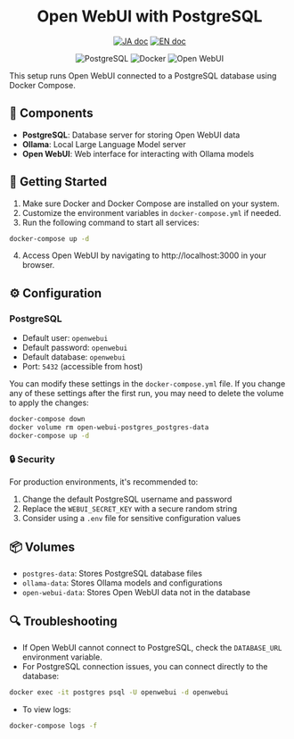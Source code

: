<h1 align="center">Open WebUI with PostgreSQL</h1>

<p align="center">
<a href="README_JP.md"><img src="https://img.shields.io/badge/ドキュメント-日本語-white.svg" alt="JA doc"/></a>
<a href="README.md"><img src="https://img.shields.io/badge/english-document-white.svg" alt="EN doc"></a>
</p>

<p align="center">
<img src="https://img.shields.io/badge/PostgreSQL-316192?style=for-the-badge&logo=postgresql&logoColor=white" alt="PostgreSQL"/>
<img src="https://img.shields.io/badge/Docker-2496ED?style=for-the-badge&logo=docker&logoColor=white" alt="Docker"/>
<img src="https://img.shields.io/badge/OpenWebUI-FF6B6B?style=for-the-badge&logo=html5&logoColor=white" alt="Open WebUI"/>
</p>

This setup runs Open WebUI connected to a PostgreSQL database using Docker Compose.

## 🔧 Components

- **PostgreSQL**: Database server for storing Open WebUI data
- **Ollama**: Local Large Language Model server
- **Open WebUI**: Web interface for interacting with Ollama models

## 🚀 Getting Started

1. Make sure Docker and Docker Compose are installed on your system.
2. Customize the environment variables in `docker-compose.yml` if needed.
3. Run the following command to start all services:

```bash
docker-compose up -d
```

4. Access Open WebUI by navigating to http://localhost:3000 in your browser.

## ⚙️ Configuration

### PostgreSQL

- Default user: `openwebui`
- Default password: `openwebui`
- Default database: `openwebui`
- Port: `5432` (accessible from host)

You can modify these settings in the `docker-compose.yml` file. If you change any of these settings after the first run, you may need to delete the volume to apply the changes:

```bash
docker-compose down
docker volume rm open-webui-postgres_postgres-data
docker-compose up -d
```

### 🔒 Security

For production environments, it's recommended to:

1. Change the default PostgreSQL username and password
2. Replace the `WEBUI_SECRET_KEY` with a secure random string
3. Consider using a `.env` file for sensitive configuration values

## 📦 Volumes

- `postgres-data`: Stores PostgreSQL database files
- `ollama-data`: Stores Ollama models and configurations
- `open-webui-data`: Stores Open WebUI data not in the database

## 🔍 Troubleshooting

- If Open WebUI cannot connect to PostgreSQL, check the `DATABASE_URL` environment variable.
- For PostgreSQL connection issues, you can connect directly to the database:

```bash
docker exec -it postgres psql -U openwebui -d openwebui
```

- To view logs:

```bash
docker-compose logs -f
